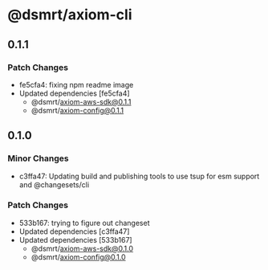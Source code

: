 # @dsmrt/axiom-cli

## 0.1.1

### Patch Changes

- fe5cfa4: fixing npm readme image
- Updated dependencies [fe5cfa4]
  - @dsmrt/axiom-aws-sdk@0.1.1
  - @dsmrt/axiom-config@0.1.1

## 0.1.0

### Minor Changes

- c3ffa47: Updating build and publishing tools to use tsup for esm support and @changesets/cli

### Patch Changes

- 533b167: trying to figure out changeset
- Updated dependencies [c3ffa47]
- Updated dependencies [533b167]
  - @dsmrt/axiom-aws-sdk@0.1.0
  - @dsmrt/axiom-config@0.1.0
